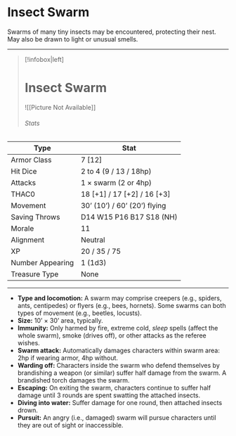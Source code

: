 # Insect Swarm

Swarms of many tiny insects may be encountered, protecting their nest. May also be drawn to light or unusual smells.

------
> [!infobox|left] 
>  # Insect Swarm
>  ![[Picture Not Available]] 
>  ###### Stats 
| Type                    | Stat        |
| ---------------- | ------------------------------ | 
| Armor Class     | 7 [12]                       |
| Hit Dice         | 2 to 4 (9 / 13 / 18hp)       |
| Attacks          | 1 × swarm (2 or 4hp)         |
| THAC0            | 18 [+1] / 17 [+2] / 16 [+3]  |
| Movement         | 30’ (10’) / 60’ (20’) flying |
| Saving Throws    | D14 W15 P16 B17 S18 (NH)     |
| Morale           | 11                           |
| Alignment        | Neutral                      |
| XP               | 20 / 35 / 75                 |
| Number Appearing | 1 (1d3)                      |
| Treasure Type    | None                         |

------

- **Type and locomotion:** A swarm may comprise creepers (e.g., spiders, ants, centipedes) or flyers (e.g., bees, hornets). Some swarms can both types of movement (e.g., beetles, locusts).
- **Size:** 10’ × 30’ area, typically.
- **Immunity:** Only harmed by fire, extreme cold, *sleep* spells (affect the whole swarm), smoke (drives off), or other attacks as the referee wishes.
- **Swarm attack:** Automatically damages characters within swarm area: 2hp if wearing armor, 4hp without.
- **Warding off:** Characters inside the swarm who defend themselves by brandishing a weapon (or similar) suffer half damage from the swarm. A brandished torch damages the swarm.
- **Escaping:** On exiting the swarm, characters continue to suffer half damage until 3 rounds are spent swatting the attached insects.
- **Diving into water:** Suffer damage for one round, then attached insects drown.
- **Pursuit:** An angry (i.e., damaged) swarm will pursue characters until they are out of sight or inaccessible.